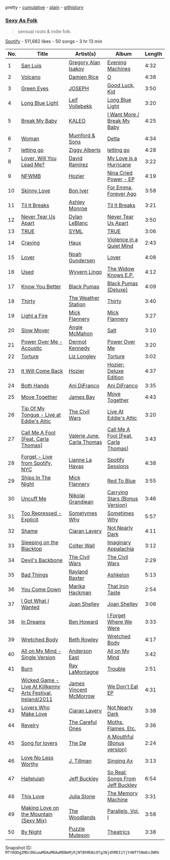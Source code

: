 pretty - [cumulative](/playlists/cumulative/37i9dQZF1DX1BGjF5N5O7F.md) - [plain](/playlists/plain/37i9dQZF1DX1BGjF5N5O7F) - [githistory](https://github.githistory.xyz/mackorone/spotify-playlist-archive/blob/main/playlists/plain/37i9dQZF1DX1BGjF5N5O7F)

### [Sexy As Folk](https://open.spotify.com/playlist/37i9dQZF1DX1BGjF5N5O7F)

> sensual roots & indie folk.

[Spotify](https://open.spotify.com/user/spotify) - 511,682 likes - 50 songs - 3 hr 13 min

| No. | Title | Artist(s) | Album | Length |
|---|---|---|---|---|
| 1 | [San Luis](https://open.spotify.com/track/7gDNQLV9cr8449LFrQbk5J) | [Gregory Alan Isakov](https://open.spotify.com/artist/5sXaGoRLSpd7VeyZrLkKwt) | [Evening Machines](https://open.spotify.com/album/5K7PZiOlAn8sxxhh0QTFuJ) | 4:32 |
| 2 | [Volcano](https://open.spotify.com/track/3AkxSspcYOvhWTkaMvqyaD) | [Damien Rice](https://open.spotify.com/artist/14r9dR01KeBLFfylVSKCZQ) | [O](https://open.spotify.com/album/6aHBpqM0YAMfYxfTBjfmk1) | 4:38 |
| 3 | [Green Eyes](https://open.spotify.com/track/1FoCSrNyUVF00C8foohH2G) | [JOSEPH](https://open.spotify.com/artist/5Wfvw7rDz7HA6gE2z6QhqO) | [Good Luck, Kid](https://open.spotify.com/album/4Nz2TKH4snc8EZMhsMDjgi) | 3:50 |
| 4 | [Long Blue Light](https://open.spotify.com/track/3gaH1EhTC53WZeFRj3hGtp) | [Leif Vollebekk](https://open.spotify.com/artist/3jzXlBF2157k4exx7idecs) | [Long Blue Light](https://open.spotify.com/album/44nEv2ygRogxTn2EQUUVei) | 3:20 |
| 5 | [Break My Baby](https://open.spotify.com/track/5NnFkbEjahUGx5T3qxbNCW) | [KALEO](https://open.spotify.com/artist/7jdFEYD2LTYjfwxOdlVjmc) | [I Want More / Break My Baby](https://open.spotify.com/album/0zohDZP7J5cZe6cN5jjIaY) | 4:25 |
| 6 | [Woman](https://open.spotify.com/track/47DKI4RxI8ZW0sBqDenMhO) | [Mumford & Sons](https://open.spotify.com/artist/3gd8FJtBJtkRxdfbTu19U2) | [Delta](https://open.spotify.com/album/0Wmnkh4lzGy5rgkUPOjYbg) | 4:34 |
| 7 | [letting go](https://open.spotify.com/track/5JKt1juGsS1rFnxAVEalys) | [Ziggy Alberts](https://open.spotify.com/artist/6tuPdaFPIytg3l2f51L7Hw) | [letting go](https://open.spotify.com/album/0Itz1TtlN6ayjXgiwzCpQ6) | 4:28 |
| 8 | [Lover, Will You Lead Me?](https://open.spotify.com/track/4be0nVpVfrtteirTMjUMxG) | [David Ramirez](https://open.spotify.com/artist/4MBIFx8pthemIVuEJSgAxb) | [My Love is a Hurricane](https://open.spotify.com/album/1Lq5LGBs2UXG7TN337lJnJ) | 3:22 |
| 9 | [NFWMB](https://open.spotify.com/track/2iQYqdalv245vrCEM4W9N9) | [Hozier](https://open.spotify.com/artist/2FXC3k01G6Gw61bmprjgqS) | [Nina Cried Power \- EP](https://open.spotify.com/album/78o6vcPIRwoph8a3StqaTU) | 4:19 |
| 10 | [Skinny Love](https://open.spotify.com/track/0zP8BJOamm7Q9aNMwCby55) | [Bon Iver](https://open.spotify.com/artist/4LEiUm1SRbFMgfqnQTwUbQ) | [For Emma, Forever Ago](https://open.spotify.com/album/3JKLAR3XV8VIFIHagNAR3Y) | 3:58 |
| 11 | [Til It Breaks](https://open.spotify.com/track/4sbqArnm1dCgLQiMF9vP9z) | [Ashley Monroe](https://open.spotify.com/artist/37BiX28I6pF104F92U1hDP) | [Til It Breaks](https://open.spotify.com/album/14EpUh3ciFNz8tYPyT09uC) | 3:21 |
| 12 | [Never Tear Us Apart](https://open.spotify.com/track/5LfyeUdF28bljfTmVmD7gm) | [Dylan LeBlanc](https://open.spotify.com/artist/60rNO7ymhlxcYxrdkDYq1k) | [Never Tear Us Apart](https://open.spotify.com/album/7jLRehwciXcJKo5IYeii8k) | 3:50 |
| 13 | [TRUE](https://open.spotify.com/track/7xKw53dwg7KWWwrF5Cm8gt) | [SYML](https://open.spotify.com/artist/6AyATGg7mDgBlZ4N5uNog0) | [TRUE](https://open.spotify.com/album/2QF8p6fZZoSJArprSJvTPN) | 3:06 |
| 14 | [Craving](https://open.spotify.com/track/2MlzYSDQbg3K2FtfnDI4Nc) | [Haux](https://open.spotify.com/artist/1ifC4znYCvmMSJ0rght5JS) | [Violence in a Quiet Mind](https://open.spotify.com/album/12p8Tpkhv5tbW99wzGjP4D) | 2:43 |
| 15 | [Lover](https://open.spotify.com/track/6ao9rdyJfzGXatb3at455T) | [Noah Gundersen](https://open.spotify.com/artist/34482S5nfxR441wcnVfrHi) | [Lover](https://open.spotify.com/album/3RfoIT2yvfZF9TFOMbmrIv) | 4:08 |
| 16 | [Used](https://open.spotify.com/track/6QaBosEz0XcT3YuMYeTI1y) | [Wyvern Lingo](https://open.spotify.com/artist/7etzKNDxaZ1LefgbGrexsN) | [The Widow Knows E.P.](https://open.spotify.com/album/548WnictHrfJKj2u6tXqFe) | 4:12 |
| 17 | [Know You Better](https://open.spotify.com/track/1RBskSlyrCjfxP8zq0g14d) | [Black Pumas](https://open.spotify.com/artist/6eU0jV2eEZ8XTM7EmlguK6) | [Black Pumas \(Deluxe\)](https://open.spotify.com/album/7se2Nu0q1AN3VwnKmdeliw) | 4:09 |
| 18 | [Thirty](https://open.spotify.com/track/4zP4mkNgtK75UsscbVsVyZ) | [The Weather Station](https://open.spotify.com/artist/39ZEMGRv3pIYTYKEhr4Abu) | [Thirty](https://open.spotify.com/album/4y3zrJympvQWVLfVGAe626) | 3:40 |
| 19 | [Light a Fire](https://open.spotify.com/track/6mhclJYS93j8uTlJVqsI3P) | [Mick Flannery](https://open.spotify.com/artist/5tIXFM4sGNRR4Oo3hLbFdf) | [Mick Flannery](https://open.spotify.com/album/48rcrRY3lVDZ23cpE6kwls) | 3:27 |
| 20 | [Slow Mover](https://open.spotify.com/track/4ZCOBG4TjklRxvA1lCdkhD) | [Angie McMahon](https://open.spotify.com/artist/574ERIqzZ5yZU9JhIf3Ysf) | [Salt](https://open.spotify.com/album/1Vf4te9cU9xMI0NEHdZIau) | 3:10 |
| 21 | [Power Over Me \- Acoustic](https://open.spotify.com/track/47rNYq9IUveetu35c65xTw) | [Dermot Kennedy](https://open.spotify.com/artist/5KNNVgR6LBIABRIomyCwKJ) | [Power Over Me](https://open.spotify.com/album/7ohVCsxjU81BfXDGj6W8Ba) | 3:20 |
| 22 | [Torture](https://open.spotify.com/track/55QFFGguYCPpOXQveiaEPA) | [Liz Longley](https://open.spotify.com/artist/1qImAIy1ZVCgR5KD88QXkr) | [Torture](https://open.spotify.com/album/4YINaOhKmkGdBsrod5ipfN) | 3:02 |
| 23 | [It Will Come Back](https://open.spotify.com/track/5gjZh6EklKm0Hug9fEZWal) | [Hozier](https://open.spotify.com/artist/2FXC3k01G6Gw61bmprjgqS) | [Hozier: Deluxe Edition](https://open.spotify.com/album/5PaHwpTefKhQa6Yqsj9WRH) | 4:37 |
| 24 | [Both Hands](https://open.spotify.com/track/3sQIESZGkkxYRn4NCq9B55) | [Ani DiFranco](https://open.spotify.com/artist/0AiTwNtYX8m4uhfU7rJ8RD) | [Ani DiFranco](https://open.spotify.com/album/0G6JEkNgzfTlve4XAiRlCk) | 3:35 |
| 25 | [Move Together](https://open.spotify.com/track/35Mtg0PFHzDa4weGC4zVok) | [James Bay](https://open.spotify.com/artist/4EzkuveR9pLvDVFNx6foYD) | [Move Together](https://open.spotify.com/album/0sN8m62qTtLAdVRa5YpYDH) | 4:43 |
| 26 | [Tip Of My Tongue \- Live at Eddie's Attic](https://open.spotify.com/track/42N2kVHg4caj0rWmYK86Xt) | [The Civil Wars](https://open.spotify.com/artist/6J7rw7NELJUCThPbAfyLIE) | [Live At Eddie's Attic](https://open.spotify.com/album/1TutrhbVMrxYkMU26KoEWv) | 3:20 |
| 27 | [Call Me A Fool \[Feat\. Carla Thomas\]](https://open.spotify.com/track/3kuHcdkHwdnxSOFrPiHkoj) | [Valerie June](https://open.spotify.com/artist/4QZdOCb3UacKbQ1ybDFAKM), [Carla Thomas](https://open.spotify.com/artist/1QAGLCom3FHTTiuRFsjzOj) | [Call Me A Fool \[Feat\. Carla Thomas\]](https://open.spotify.com/album/0pSxVdyHM0NrcDQtCIU8Xl) | 3:43 |
| 28 | [Forget \- Live from Spotify, NYC](https://open.spotify.com/track/1gpyfbutOl79qgVjMrZQOe) | [Lianne La Havas](https://open.spotify.com/artist/2RP4pPHTXlQpDnO9LvR7Yt) | [Spotify Sessions](https://open.spotify.com/album/6YYarhAfY1nBoYsDichIts) | 4:38 |
| 29 | [Ships In The Night](https://open.spotify.com/track/3nAAVAOwR8RczMP7MAoYiU) | [Mick Flannery](https://open.spotify.com/artist/5tIXFM4sGNRR4Oo3hLbFdf) | [Red To Blue](https://open.spotify.com/album/3eZbNW93we2kGZQV4WWBdW) | 3:55 |
| 30 | [Uncuff Me](https://open.spotify.com/track/4Xv1crOLCZIuWDRW4d7ePJ) | [Nikolaj Grandjean](https://open.spotify.com/artist/1ggbWttqLqXwrJTtYMtna9) | [Carrying Stars \(Bonus Version\)](https://open.spotify.com/album/7w1hkVKmKxc01FyHDWnMre) | 3:46 |
| 31 | [Too Repressed \- Explicit](https://open.spotify.com/track/1AWEQLm9bwhEMj2sxpeSJx) | [Sometymes Why](https://open.spotify.com/artist/3fV5kUgVNIf2EvxVYo9QlU) | [Sometimes Why](https://open.spotify.com/album/1q5M6eQC435yDlj5WQlD5Q) | 5:57 |
| 32 | [Shame](https://open.spotify.com/track/66zVzafJU6HTogOQeeNv5y) | [Ciaran Lavery](https://open.spotify.com/artist/7zOuMHqRJ6YOMnCGpLfuTU) | [Not Nearly Dark](https://open.spotify.com/album/3MDPgf0HzpeJdxK3FsrknM) | 4:11 |
| 33 | [Sleeping on the Blacktop](https://open.spotify.com/track/3Ozx6IrGdoQyAworJzvBDE) | [Colter Wall](https://open.spotify.com/artist/3xYXYzm9H3RzyQgBrYwIcx) | [Imaginary Appalachia](https://open.spotify.com/album/1widYgH6RNVOxnLOiVeihU) | 3:12 |
| 34 | [Devil's Backbone](https://open.spotify.com/track/4qoD4IJbbir3hsAu4IowiG) | [The Civil Wars](https://open.spotify.com/artist/6J7rw7NELJUCThPbAfyLIE) | [The Civil Wars](https://open.spotify.com/album/5r0Xd2wqRkTE0BqbeYlnFN) | 2:29 |
| 35 | [Bad Things](https://open.spotify.com/track/3lwBgpUnYL2pnPGRlWEkd9) | [Rayland Baxter](https://open.spotify.com/artist/251UrhgNbMr15NLzQ2KyKq) | [Ashkelon](https://open.spotify.com/album/4Hg3nMjHlIr0wtswiknM5z) | 5:13 |
| 36 | [You Come Down](https://open.spotify.com/track/7EdwWyPnHkbi9KuG4wyKmc) | [Marika Hackman](https://open.spotify.com/artist/5DGJC3n9DS0Y9eY5ul9y0O) | [That Iron Taste](https://open.spotify.com/album/1HBTigeKszgy2KJPna3hND) | 2:54 |
| 37 | [I Got What I Wanted](https://open.spotify.com/track/14RuwoKFrfao2Gc5jvdVUH) | [Joan Shelley](https://open.spotify.com/artist/4eR9k3I0YKCQUvvP2ojptw) | [Joan Shelley](https://open.spotify.com/album/4XAQKwnvGWlFTorhU1ENqk) | 3:06 |
| 38 | [In Dreams](https://open.spotify.com/track/6yPuQr6vjZ7tJ4oq1PEXle) | [Ben Howard](https://open.spotify.com/artist/5schNIzWdI9gJ1QRK8SBnc) | [I Forget Where We Were](https://open.spotify.com/album/4WI3oFEsDiHU3I5xHz88sF) | 3:33 |
| 39 | [Wretched Body](https://open.spotify.com/track/20q5V8Lrp9b4PZcx6KhGfn) | [Beth Rowley](https://open.spotify.com/artist/7KUBHcBdAezQcKu9mZJM1Y) | [Wretched Body](https://open.spotify.com/album/3D9GNFrjki2LOmpjYUU71L) | 4:17 |
| 40 | [All on My Mind \- Single Version](https://open.spotify.com/track/7LJDzkXrC6bKthURJ1I4pL) | [Anderson East](https://open.spotify.com/artist/5q6z6GTth6lMbL9I8CAgby) | [All on My Mind](https://open.spotify.com/album/6O0hXBm4fljPUez3tFSLJj) | 3:42 |
| 41 | [Burn](https://open.spotify.com/track/3ESjXFvI5GUNFoCCg30u5s) | [Ray LaMontagne](https://open.spotify.com/artist/6DoH7ywD5BcQvjloe9OcIj) | [Trouble](https://open.spotify.com/album/2DQHgaOMVOs2OKLaksiMx9) | 2:51 |
| 42 | [Wicked Game \- Live At Killkenny Arts Festival, Ireland/2011](https://open.spotify.com/track/5Lbi5aI8aLOGjO7A8vhbUv) | [James Vincent McMorrow](https://open.spotify.com/artist/7FDlvgcodNfC0IBdWevl4u) | [We Don't Eat EP](https://open.spotify.com/album/03PET5SB0u5YLHrROp1WsL) | 4:31 |
| 43 | [Lovers Who Make Love](https://open.spotify.com/track/2G5AbiKbJjNJGFSpUtwsiH) | [Ciaran Lavery](https://open.spotify.com/artist/7zOuMHqRJ6YOMnCGpLfuTU) | [Not Nearly Dark](https://open.spotify.com/album/3MDPgf0HzpeJdxK3FsrknM) | 3:38 |
| 44 | [Revelry](https://open.spotify.com/track/0MqjKvmJPGJ6t0EQ83jcd2) | [The Careful Ones](https://open.spotify.com/artist/1DdAoWvETBUklcJCOISZx1) | [Moths, Flames, Etc.](https://open.spotify.com/album/70X36a93N5RF7tXXJmESEJ) | 3:36 |
| 45 | [Song for lovers](https://open.spotify.com/track/6j0wJaEnEIHoJoqycUJtZb) | [The Dø](https://open.spotify.com/artist/2mcNCn1qbZUQ3J9KHapUxj) | [A Mouthful \(Bonus version\)](https://open.spotify.com/album/0LyXJDto4wI0F1OD45ZWPz) | 2:24 |
| 46 | [Love No Less Worthy](https://open.spotify.com/track/39ex1gng2xOIUrNjLOc7Ti) | [J\. Tillman](https://open.spotify.com/artist/21XbnrbEMUTZelIfoV12hC) | [Singing Ax](https://open.spotify.com/album/6tbON4U1Aw1od8B3OkuTz8) | 3:13 |
| 47 | [Hallelujah](https://open.spotify.com/track/5qv0ohJV2QNwga79jLNDYQ) | [Jeff Buckley](https://open.spotify.com/artist/3nnQpaTvKb5jCQabZefACI) | [So Real: Songs From Jeff Buckley](https://open.spotify.com/album/2zfb6rtqx4GM3V65hhsCMY) | 6:54 |
| 48 | [This Love](https://open.spotify.com/track/3n8kBPX0lpVKYgD1yggXtx) | [Julia Stone](https://open.spotify.com/artist/4gZRt9wlRx1IsxT9glJdrc) | [The Memory Machine](https://open.spotify.com/album/75XyHNjHSXppcskLvbwmCc) | 3:31 |
| 49 | [Making Love on the Mountain \(Sexy Mix\)](https://open.spotify.com/track/40CqYr0j37FWltcjoEIjJc) | [The Woodlands](https://open.spotify.com/artist/3uitNL8cJAFwhKlDO762Gx) | [Parallels, Vol\. I](https://open.spotify.com/album/1V4FuW2iS5SP4ckUtRN9U9) | 3:58 |
| 50 | [By Night](https://open.spotify.com/track/0FFAFXY4GbaTHy4U5pxWT8) | [Puzzle Muteson](https://open.spotify.com/artist/3PkGkJmTotXKubtTksWboK) | [Theatrics](https://open.spotify.com/album/4yBVmYbEq5PXMa8MSJkUUq) | 3:38 |

Snapshot ID: `MTY0ODg2MDc0NiwwMDAwMDAwMDBmMjRjNTBhMGNiOTg3NjdhMDI1YjY4NTY5NmExZWRk`